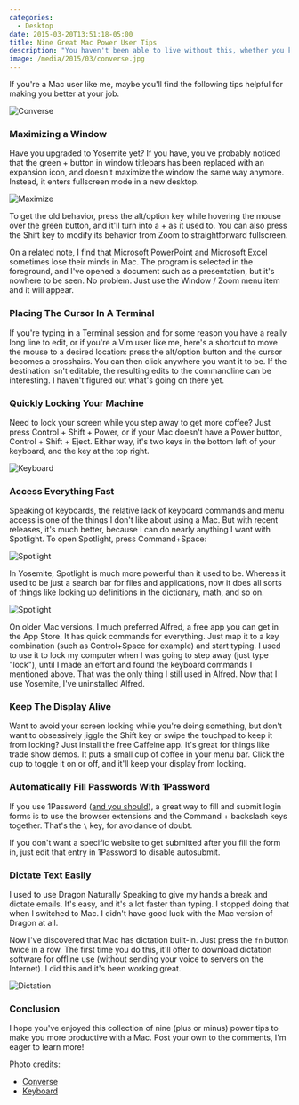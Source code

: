 ```yaml
---
categories:
  - Desktop
date: 2015-03-20T13:51:18-05:00
title: Nine Great Mac Power User Tips
description: "You haven't been able to live without this, whether you know it or not."
image: /media/2015/03/converse.jpg
---
```


If you're a Mac user like me, maybe you'll find the following tips helpful for
making you better at your job.

![Converse](/media/2015/03/converse.jpg)

<!--more-->

### Maximizing a Window

Have you upgraded to Yosemite yet? If you have, you've probably noticed that the
green + button in window titlebars has been replaced with an expansion icon, and
doesn't maximize the window the same way anymore. Instead, it enters fullscreen
mode in a new desktop.

![Maximize](/media/2015/03/maximize.png)

To get the old behavior, press the alt/option key while hovering the mouse over
the green button, and it'll turn into a + as it used to. You can also press the
Shift key to modify its behavior from Zoom to straightforward fullscreen.

On a related note, I find that Microsoft PowerPoint and Microsoft Excel sometimes lose
their minds in Mac. The program is selected in the foreground, and I've opened a
document such as a presentation, but it's nowhere to be seen. No problem. Just
use the Window / Zoom menu item and it will appear.

### Placing The Cursor In A Terminal

If you're typing in a Terminal session and for some reason you have a really
long line to edit, or if you're a Vim user like me, here's a shortcut to move
the mouse to a desired location: press the alt/option button and the cursor
becomes a crosshairs. You can then click anywhere you want it to be. If the
destination isn't editable, the resulting edits to the commandline can be
interesting. I haven't figured out what's going on there yet.

### Quickly Locking Your Machine

Need to lock your screen while you step away to get more coffee? Just press
Control + Shift + Power, or if your Mac doesn't have a Power button, Control +
Shift + Eject. Either way, it's two keys in the bottom left of your keyboard,
and the key at the top right.

![Keyboard](/media/2015/03/keyboard.jpg)

### Access Everything Fast

Speaking of keyboards, the relative lack of keyboard commands and menu access is
one of the things I don't like about using a Mac. But with recent releases, it's
much better, because I can do nearly anything I want with Spotlight. To open
Spotlight, press Command+Space:

![Spotlight](/media/2015/03/spotlight-1.png)

In Yosemite, Spotlight is much more powerful than it used to be. Whereas it used
to be just a search bar for files and applications, now it does all sorts of
things like looking up definitions in the dictionary, math, and so on.

![Spotlight](/media/2015/03/spotlight-2.png)

On older Mac versions, I much preferred Alfred, a free app you can get in the
App Store. It has quick commands for everything. Just map it to a key
combination (such as Control+Space for example) and start typing. I used to use
it to lock my computer when I was going to step away (just type "lock"), until I
made an effort and found the keyboard commands I mentioned above. That was the
only thing I still used in Alfred. Now that I use Yosemite, I've uninstalled
Alfred.

### Keep The Display Alive

Want to avoid your screen locking while you're doing something, but don't want
to obsessively jiggle the Shift key or swipe the touchpad to keep it from
locking? Just install the free Caffeine app. It's great for things like trade
show demos. It puts a small cup of coffee in your menu bar. Click the cup to
toggle it on or off, and it'll keep your display from locking.

### Automatically Fill Passwords With 1Password

If you use 1Password ([and you should](/blog/2013/12/18/secure-your-accounts-and-devices/)),
a great way to fill and submit login forms is to use the browser extensions and
the Command + backslash keys together. That's the `\` key, for avoidance of doubt.

If you don't want a specific website to get submitted after you fill the form
in, just edit that entry in 1Password to disable autosubmit.

### Dictate Text Easily

I used to use Dragon Naturally Speaking to give my hands a break and dictate
emails. It's easy, and it's a lot faster than typing. I stopped doing that when
I switched to Mac. I didn't have good luck with the Mac version of Dragon at
all.

Now I've discovered that Mac has dictation built-in. Just press the `fn` button
twice in a row. The first time you do this, it'll offer to download dictation
software for offline use (without sending your voice to servers on the
Internet). I did this and it's been working great.

![Dictation](/media/2015/03/dictation.png)

### Conclusion

I hope you've enjoyed this collection of nine (plus or minus) power tips to make
you more productive with a Mac. Post your own to the comments, I'm eager to
learn more!

Photo credits:

* [Converse](https://www.flickr.com/photos/_zack/15048360100/)
* [Keyboard](https://www.flickr.com/photos/jakematesdesign/3158842098/)
